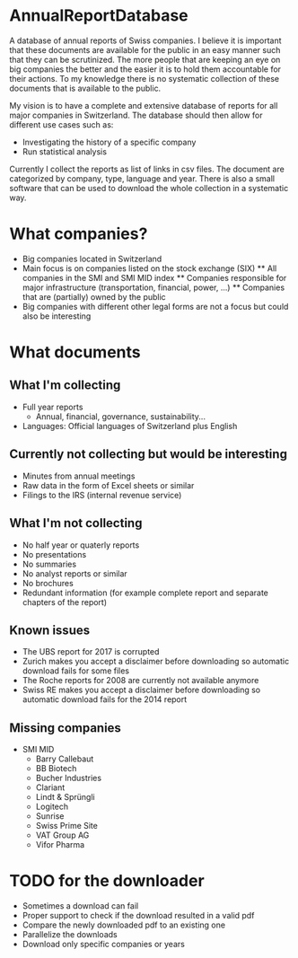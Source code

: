 # AnnualReportDatabase
A database of annual reports of Swiss companies. I believe it is important that these documents are available for the public in an easy manner such that they can be scrutinized. The more people that are keeping an eye on big companies the better and the easier it is to hold them accountable for their actions. To my knowledge there is no systematic collection of these documents that is available to the public. 

My vision is to have a complete and extensive database of reports for all major companies in Switzerland. The database should then allow for different use cases such as:
* Investigating the history of a specific company
* Run statistical analysis


Currently I collect the reports as list of links in csv files. The document are categorized by company, type, language and year. There is also a small software that can be used to download the whole collection in a systematic way. 

# What companies?
* Big companies located in Switzerland
* Main focus is on companies listed on the stock exchange (SIX)
** All companies in the SMI and SMI MID index
** Companies responsible for major infrastructure (transportation, financial, power, ...)
** Companies that are (partially) owned by the public
* Big companies with different other legal forms are not a focus but could also be interesting

# What documents
## What I'm collecting
* Full year reports
  * Annual, financial, governance, sustainability...
* Languages: Official languages of Switzerland plus English

## Currently not collecting but would be interesting
* Minutes from annual meetings
* Raw data in the form of Excel sheets or similar
* Filings to the IRS (internal revenue service)

## What I'm not collecting
* No half year or quaterly reports
* No presentations
* No summaries
* No analyst reports or similar
* No brochures
* Redundant information (for example complete report and separate chapters of the report)

## Known issues
* The UBS report for 2017 is corrupted
* Zurich makes you accept a disclaimer before downloading so automatic download fails for some files
* The Roche reports for 2008 are currently not available anymore
* Swiss RE makes you accept a disclaimer before downloading so automatic download fails for the 2014 report

## Missing companies
* SMI MID
  * Barry Callebaut
  * BB Biotech
  * Bucher Industries
  * Clariant
  * Lindt & Sprüngli
  * Logitech
  * Sunrise
  * Swiss Prime Site
  * VAT Group AG
  * Vifor Pharma

# TODO for the downloader
* Sometimes a download can fail
* Proper support to check if the download resulted in a valid pdf
* Compare the newly downloaded pdf to an existing one
* Parallelize the downloads
* Download only specific companies or years